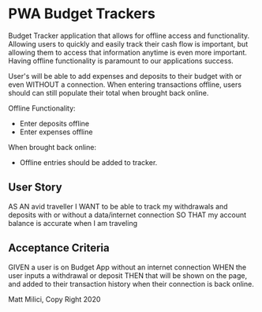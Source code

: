 # PWA  Budget Trackers

Budget Tracker application that allows for offline access and functionality. Allowing users to quickly and easily track their cash flow is important, but allowing them to access that information anytime is even more important. Having offline functionality is paramount to our applications success.

User's will be able to add expenses and deposits to their budget with or even WITHOUT a connection. When entering transactions offline, users should can still populate their total when brought back online.

Offline Functionality:

  * Enter deposits offline
  * Enter expenses offline

When brought back online:

  * Offline entries should be added to tracker.

## User Story
AS AN avid traveller
I WANT to be able to track my withdrawals and deposits with or without a data/internet connection
SO THAT my account balance is accurate when I am traveling



## Acceptance Criteria
GIVEN a user is on Budget App without an internet connection
WHEN the user inputs a withdrawal or deposit
THEN that will be shown on the page, and added to their transaction history when their connection is back online.


Matt Milici, Copy Right 2020
